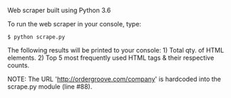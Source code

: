 Web scraper built using Python 3.6

To run the web scraper in your console, type:
    
    $ python scrape.py
    
The following results will be printed to your console:
    1) Total qty. of HTML elements.
    2) Top 5 most frequently used HTML tags & their respective counts.
    
NOTE: The URL 'http://ordergroove.com/company' is hardcoded into the scrape.py module (line #88).

